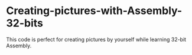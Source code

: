 # Creating-pictures-with-Assembly-32-bits
This code is perfect for creating pictures by yourself while learning 32-bit Assembly.
